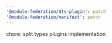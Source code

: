 ```yaml
---
'@module-federation/dts-plugin': patch
'@module-federation/manifest': patch
---
```


chore: split types plugins implementation
